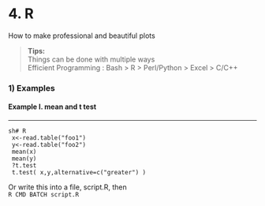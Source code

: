 # 4. R

How to make professional and beautiful plots

> **Tips:**  
> Things can be done with multiple ways  
> Efficient Programming : Bash &gt; R &gt; Perl/Python &gt; Excel &gt; C/C++

### 1\) Examples

#### Example I. mean and t test

---

```
sh# R
 x<-read.table("foo1")
 y<-read.table("foo2") 
 mean(x) 
 mean(y) 
 ?t.test 
 t.test( x,y,alternative=c("greater") )
```

Or write this into a file, script.R, then  
`R CMD BATCH script.R`

